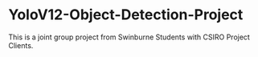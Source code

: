 # YoloV12-Object-Detection-Project
This is a joint group project from Swinburne Students with CSIRO Project Clients.
